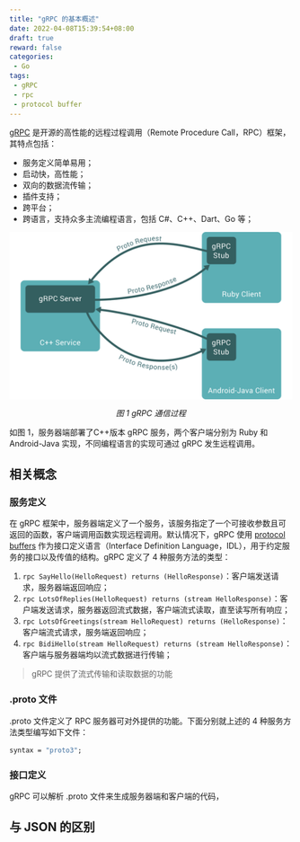 ```yaml
---
title: "gRPC 的基本概述"
date: 2022-04-08T15:39:54+08:00
draft: true
reward: false
categories:
 - Go
tags:
 - gRPC
 - rpc
 - protocol buffer
---
```


[gRPC](https://grpc.io/) 是开源的高性能的远程过程调用（Remote Procedure Call，RPC）框架，其特点包括：

* 服务定义简单易用；
* 启动快，高性能；
* 双向的数据流传输；
* 插件支持；
* 跨平台；
* 跨语言，支持众多主流编程语言，包括 C#、C++、Dart、Go 等；

<!--more-->

<div style="display: flex;">
    <img src="gRPC-request-response.svg" style="margin: 0 auto;" />
</div>

<p style="text-align: center;"><i>图 1 gRPC 通信过程</i></p>

如图 1，服务器端部署了C++版本 gRPC 服务，两个客户端分别为 Ruby 和 Android-Java 实现，不同编程语言的实现可通过 gRPC 发生远程调用。

## 相关概念

### 服务定义

在 gRPC 框架中，服务器端定义了一个服务，该服务指定了一个可接收参数且可返回的函数，客户端调用函数实现远程调用。默认情况下，gRPC 使用 [protocol buffers](https://developers.google.com/protocol-buffers) 作为接口定义语言（Interface Definition Language，IDL），用于约定服务的接口以及传值的结构。gRPC 定义了 4 种服务方法的类型：

1. `rpc SayHello(HelloRequest) returns (HelloResponse)`：客户端发送请求，服务器端返回响应；
2. `rpc LotsOfReplies(HelloRequest) returns (stream HelloResponse)`：客户端发送请求，服务器返回流式数据，客户端流式读取，直至读写所有响应；
3. `rpc LotsOfGreetings(stream HelloRequest) returns (HelloResponse)`：客户端流式请求，服务端返回响应；
4. `rpc BidiHello(stream HelloRequest) returns (stream HelloResponse)`：客户端与服务器端均以流式数据进行传输；

> gRPC 提供了流式传输和读取数据的功能

### .proto 文件

.proto 文件定义了 RPC 服务器可对外提供的功能。下面分别就上述的 4 种服务方法类型编写如下文件：

```protobuf
syntax = "proto3";


```

### 接口定义

gRPC 可以解析 .proto 文件来生成服务器端和客户端的代码，



## 与 JSON 的区别




